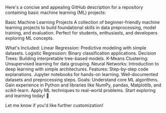 
Here's a concise and appealing GitHub description for a repository containing basic machine learning (ML) projects:

Basic Machine Learning Projects
A collection of beginner-friendly machine learning projects to build foundational skills in data preprocessing, model training, and evaluation. Perfect for students, enthusiasts, and developers exploring ML concepts.

What's Included:
Linear Regression: Predictive modeling with simple datasets.
Logistic Regression: Binary classification applications.
Decision Trees: Building interpretable tree-based models.
K-Means Clustering: Unsupervised learning for data grouping.
Neural Networks: Introduction to deep learning with simple architectures.
Features:
Step-by-step code explanations.
Jupyter notebooks for hands-on learning.
Well-documented datasets and preprocessing steps.
Goals:
Understand core ML algorithms.
Gain experience in Python and libraries like NumPy, pandas, Matplotlib, and scikit-learn.
Apply ML techniques to real-world problems.
Start exploring and learning today! 🚀

Let me know if you'd like further customization!







